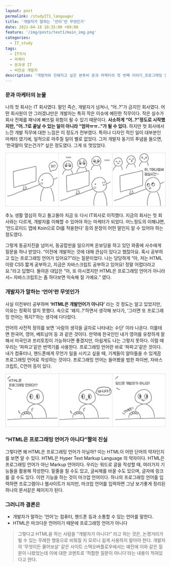 ```yaml
---
layout: post
permalink: /studyIT1_language/
title: '개발자가 말하는 ‘언어’란 무엇인가'
date: 2021-04-18 10:35:00 +09:00
feature: '/img/posts/text1/main_img.png'
categories:
  - IT_study
tags:
  - IT지식
  - 마케터
  - 문과생 IT
  - 비전공 개발자
description: '개발자와 친해지고 싶은 본투비 문과 마케터의 첫 번째 이야기_프로그래밍 언어는 무엇이며 HTML이 프로그래밍 언어가 아닌 이유 '
---
```


### 문과 마케터의 눈물

나의 첫 회사는 IT 회사였다. 말인 즉슨, 개발자가 넘쳐나, “어..?”가 금지인 회사였다. 어떤 회사원이 안 그러겠냐만은 개발자는 특히 작은 이슈에 예민한 직무이다. 작은 실수가 회사 전체를 패닉에 빠뜨릴 위험이 될 수 있기 때문이다. **사소하게 “어..?”정도로 시작했지만, “어..?로 끝날 수 있는 일이 아니라 “엄마ㅠㅠ..”가 될 수 있다.** 하지만  첫 회사에서 느낀 개발 직무에 대한 느낌은 이 정도가 전부였다. 특히나 디자인 적인 일이 대부분인 마케터 였기에, 일적으로 마주칠 일이 별로 없었다. 그저 개발자 동기의 푸념을 들으면, ‘한국말이 맞는건가?’ 싶은 정도였다. 그게 또 멋있었다.


![이미지](/img/posts/text1/210411_img_1.png)

추노 생활 열심히 하고 돌고돌아 지금 또 다시 IT회사로 이직했다. 지금의 회사는 첫 회사와는 다르게, 개발자를 이해할 수 있어야 하는 마케터가 되었다. 어느정도의 이해냐면, ‘안드로이드 앱에 Koin으로 DI를 적용한다’ 등의 문장이 어떤 말인지 알 수 있어야 하는 정도였다.

그렇게 동공지진을 넘어서, 동공팝핀을 일으키며 온보딩을 하고 있던 와중에 사수에게 질문을 하나 받았다. “이전에 개발하는 것에 대해 관심이 있다고 했잖아요. 혹시 공부하고 있는 프로그래밍 언어가 있어요?”라는 질문이었다. 나는 당당하게 “아, 저는 HTML이랑 CSS 짧게 공부하고, 지금은 자바스크립트 공부하고 있어요! 정말 어렵더라고요.”라고 답했다. 돌아온 대답은 “아, 또 아시겠지만 HTML은 프로그래밍 언어가 아니라서~ 자바스크립트는 좀 하다보면 익숙해 질 거예요.” 였다.


### 개발자가 말하는 ‘언어’란 무엇인가

사실 이전부터 공부하며 **‘HTML은 개발언어가 아니다’** 라는 것 정도는 알고 있었지만, 이유는 정확히 알지 못했다. 속으로 ‘왜지..?’하면서 생각해 보다가, ‘그러면 또 프로그래밍 언어는 뭐지?’하는 생각에 다다랐다.

언어의 사전적 정의를 보면 ‘사람의 생각을 글자로 나타내는 수단’ 이라 나온다. 이를테면 한국어, 영어, 베트남어 등 과 같은 것이다. 만약에 한국인인 내가 영어를 유창하게 잘 해서 미국인과 프리토킹이 가능하다면 좋겠지만, 아쉽게도 나는 그렇지 못하다. 이럴 때 우리는 ‘파파고’같은 번역기를 사용한다. 프로그래밍 언어란 바로 ‘파파고’같은 것이다. 내가 컴퓨터나, 핸드폰에게 무언가 일을 시키고 싶을 때, 기계들이 알아들을 수 있게끔 프로그래밍 언어로 작성하는 것이다. 프로그래밍 언어는 들어봤을 법한 파이썬, 자바스크립트, C언어 등이 있다.

![이미지](/img/posts/text1/210411_img_2.png)

### ”HTML은 프로그래밍 언어가 아니다”짤의 진실

그렇다면 왜 HTML은 프로그래밍 언어가 아닐까? 이는 HTML이 어떤 단어의 약자인지를 보면 알 수 있다. HTML은 Hyper Text Markup Language 의 약자이다. HTML은 프로그래밍 언어가 아닌 Markup 언어이다. 우리는 워드로 글을 작성할 때, 여러가지 기능들을 활용해 작성한다. 밑줄을 칠 수도 있고, 글씨체를 바꿀 수도 있으며, 글자에 링크를 걸 수도 있다. 이런 기능을 하는 것이 마크업 언어이다. 하나의 프로그래밍 언어를 입력하면 프로그램이나 웹사이트가 되지만, 마크업 언어를 입력하면 그냥 보기좋게 정리된 하나의 문서같은 페이지가 된다.


### 그러니까 결론은

* 개발자가 말하는 ‘언어’는 컴퓨터, 핸드폰 등과 소통할 수 있는 언어를 말한다.
* HTML은 마크다운 언어이기 때문에 프로그래밍 언어가 아니다


> 그렇다고 HTML을 하는 사람을 “개발자가 아니다!” 라고 하는 것은, 논쟁거리가 될 수 있는 무례한 행동으로 비춰질 지 모르니 쉽게 사용하지 말아야 한다. 개발자의 ‘무엇이든 물어보살’ 같은 사이트 스택오버플로우에서는 예전에 이와 같은 질문이 나왔었는데 이에 대한 코멘트로 ‘적합한 질문이 아니다’라는 내용이 적혀있다고 한다.
